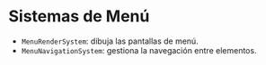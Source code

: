 # Sistemas de Menú

- `MenuRenderSystem`: dibuja las pantallas de menú.
- `MenuNavigationSystem`: gestiona la navegación entre elementos.

